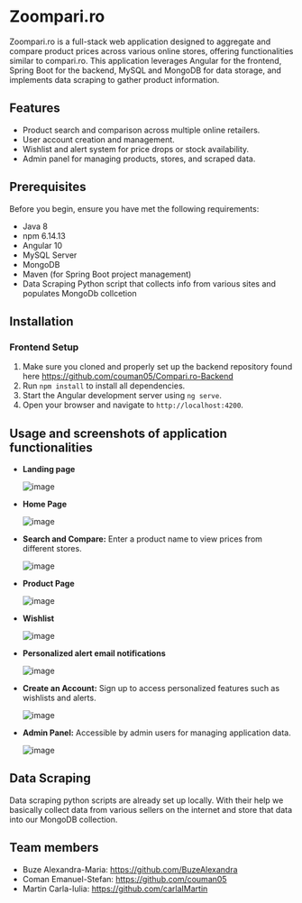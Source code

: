 # Zoompari.ro

Zoompari.ro is a full-stack web application designed to aggregate and compare product prices across various online stores, offering functionalities similar to compari.ro. This application leverages Angular for the frontend, Spring Boot for the backend, MySQL and MongoDB for data storage, and implements data scraping to gather product information.

## Features

- Product search and comparison across multiple online retailers.
- User account creation and management.
- Wishlist and alert system for price drops or stock availability.
- Admin panel for managing products, stores, and scraped data.

## Prerequisites

Before you begin, ensure you have met the following requirements:
- Java 8
- npm 6.14.13
- Angular 10
- MySQL Server
- MongoDB
- Maven (for Spring Boot project management)
- Data Scraping Python script that collects info from various sites and populates MongoDb collcetion 

## Installation

### Frontend Setup

1. Make sure you cloned and properly set up the backend repository found here https://github.com/couman05/Compari.ro-Backend
2. Run `npm install` to install all dependencies.
3. Start the Angular development server using `ng serve`.
4. Open your browser and navigate to `http://localhost:4200`.

## Usage and screenshots of application functionalities

- **Landing page**
  
  ![image](https://github.com/couman05/Compari.ro-Frontend/assets/103687306/65d0aa27-e092-4cbb-a436-01a648a88e92)
  
- **Home Page**
  
  ![image](https://github.com/couman05/Compari.ro-Frontend/assets/103687306/d80f6e85-53c9-4197-8ea7-88e114c60d12)
  
- **Search and Compare:** Enter a product name to view prices from different stores.
  
  ![image](https://github.com/couman05/Compari.ro-Frontend/assets/103687306/5d446fde-d821-4ffa-94e1-2b72a0f952cd)
  
- **Product Page**
  
  ![image](https://github.com/couman05/Compari.ro-Frontend/assets/103687306/2022b60f-cbc8-43d6-aa5e-dd4b3ee84851)
  
- **Wishlist**
  
  ![image](https://github.com/couman05/Compari.ro-Frontend/assets/103687306/77e81560-4845-4d85-ace4-2407d3579a21)
  
- **Personalized alert email notifications**
  
  ![image](https://github.com/couman05/Compari.ro-Frontend/assets/103687306/a2761311-4296-4bd3-9c3f-953e168e91a8)
  
- **Create an Account:** Sign up to access personalized features such as wishlists and alerts.
  
  ![image](https://github.com/couman05/Compari.ro-Frontend/assets/103687306/61039cc1-d75c-459c-b9a3-58c8c17bbc4e)
  
- **Admin Panel:** Accessible by admin users for managing application data.
  
  ![image](https://github.com/couman05/Compari.ro-Frontend/assets/103687306/4d35b892-a6a3-4f1c-964b-a4a1416f525a)


## Data Scraping

Data scraping python scripts are already set up locally. With their help we basically collect data from various sellers on the internet and store that data into our MongoDB collection.

## Team members 

- Buze Alexandra-Maria: https://github.com/BuzeAlexandra
- Coman Emanuel-Stefan: https://github.com/couman05
- Martin Carla-Iulia: https://github.com/carlaIMartin




